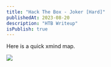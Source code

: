 ```yaml
---
title: "Hack The Box - Joker [Hard]"
publishedAt: 2023-08-20
description: "HTB Writeup"
isPublish: true
---
```


Here is a quick xmind map.

<img src="/images/htb-joker.png">
